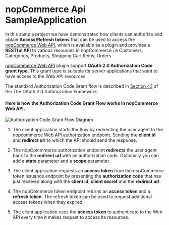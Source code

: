 # nopCommerce Api SampleApplication

In this sample project we have demonstrated how clients can authorize and obtain **Access/Refresh tokens** that can be used to access the [nopCommerce Web API](https://github.com/SevenSpikes/nopCommerce/tree/Web-Api-3.70), which is available as a plugin and provides a **RESTful API** to various resources in nopCommerce i.e Customers, Categories, Products, Shopping Cart Items, Orders.

[nopCommerce Web API](https://github.com/SevenSpikes/nopCommerce/tree/Web-Api-3.70) plugin support **OAuth 2.0 Authorization Code grant type**. This grant type is suitable for server applications that want to have access to the Web API resources.

The standard Authorization Code Grant flow is described in [Section 4.1](http://tools.ietf.org/html/rfc6749#section-4.1) of the The OAuth 2.0 Authorization Framework.

#### Here is how the Authorization Code Grant Flow works in nopCommerce Web API.

![Authorization Code Grant Flow Diagram](https://github.com/SevenSpikes/nopCommerce-Api-Authorization/blob/master/diagram.jpg "Authorization Code Grant Flow Diagram")

1. The client application starts the flow by redirecting the user agent to the nopcommerce Web API authorization endpoint. Sending the **client id** and **redirect url** to which the API should send the response.

2. The nopCommmerce authorization endpoint **redirects** the user agent back to the **redirect url** with an authorization code. Optionally you can add a **state** parameter and a **scope** parameter.

3. The client application requests an **access token** from the nopCommerce token issuance endpoint by presenting the **authorization code** that has just received along with the **client id**, **client secret** and the **redirect url**.

4. The nopCommerce token endpoint returns an **access token** and a **refresh token**. The refresh token can be used to request additional access tokens when they expired.

5. The client application uses the **access token** to authenticate to the Web API every time it makes request to access its resources.

